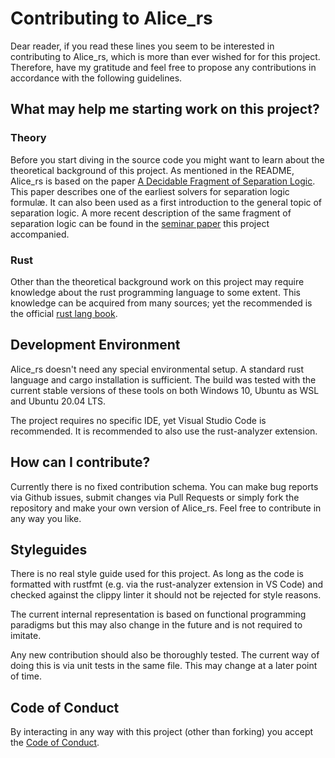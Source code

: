 # Contributing to Alice_rs

Dear reader, if you read these lines you seem to be interested in contributing to Alice_rs, which is more than ever wished for for this project.
Therefore, have my gratitude and feel free to propose any contributions in accordance with the following guidelines.

## What may help me starting work on this project?

### Theory
Before you start diving in the source code you might want to learn about the theoretical background of this project.
As mentioned in the README, Alice_rs is based on the paper [A Decidable Fragment of Separation Logic](http://www0.cs.ucl.ac.uk/staff/p.ohearn/papers/unroll_collapse_withproofs.pdf]).
This paper describes one of the earliest solvers for separation logic formulæ.
It can also been used as a first introduction to the general topic of separation logic.
A more recent description of the same fragment of separation logic can be found in the [seminar paper](https://www21.in.tum.de/teaching/sar/SS20/8.pdf) this project accompanied.

### Rust
Other than the theoretical background work on this project may require knowledge about the rust programming language to some extent.
This knowledge can be acquired from many sources; yet the recommended is the official [rust lang book](https://doc.rust-lang.org/stable/book/).

## Development Environment
Alice_rs doesn't need any special environmental setup. 
A standard rust language and cargo installation is sufficient.
The build was tested with the current stable versions of these tools on both Windows 10, Ubuntu as WSL and Ubuntu 20.04 LTS.

The project requires no specific IDE, yet Visual Studio Code is recommended.
It is recommended to also use the rust-analyzer extension.

## How can I contribute?
Currently there is no fixed contribution schema.
You can make bug reports via Github issues, submit changes via Pull Requests or simply fork the repository and make your own version of Alice_rs.
Feel free to contribute in any way you like.

## Styleguides
There is no real style guide used for this project.
As long as the code is formatted with rustfmt (e.g. via the rust-analyzer extension in VS Code) and checked against the clippy linter it should not be rejected for style reasons.

The current internal representation is based on functional programming paradigms but this may also change in the future and is not required to imitate.

Any new contribution should also be thoroughly tested.
The current way of doing this is via unit tests in the same file.
This may change at a later point of time.

## Code of Conduct
By interacting in any way with this project (other than forking) you accept the [Code of Conduct](CODE_OF_CONDUCT.md).